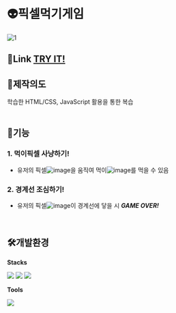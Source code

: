 <!-- TITLE -->
# 👽픽셀먹기게임

<!-- PLAY VIDEO -->
![1](https://user-images.githubusercontent.com/92574014/195999377-640fec01-732b-4305-bcf4-09f8f007feba.gif)
<br>

<!-- LINK -->
## 🔗Link [TRY IT!](https://sj-j.github.io/MiniGame_js/game.html)


<!-- PURPOSE -->
## 🎯제작의도

학습한 HTML/CSS, JavaScript 활용을 통한 복습
<br>
<br>

<!-- FUNCTIONS -->
## 🧩기능
### 1. 먹이픽셀 사냥하기!
  - 유저의 픽셀![image](https://user-images.githubusercontent.com/92574014/196000794-9b556b46-7365-41a6-859f-eed4c7179f0b.png)을 움직여 먹이![image](https://user-images.githubusercontent.com/92574014/196000786-1820ad72-d10a-4cfe-9ff4-b45c9cfba212.png)를 먹을 수 있음

### 2. 경계선 조심하기!
  - 유저의 픽셀![image](https://user-images.githubusercontent.com/92574014/196000800-10deb71c-d6d9-4686-8279-9c41d026fd16.png)이 경계선에 닿을 시 __*GAME OVER!*__
<br>


<!-- ENVIRONMENTS -->
## 🛠개발환경
__Stacks__

<img src="https://img.shields.io/badge/HTML-E34F26?style=flat-square&logo=HTML5&logoColor=white"/> <img src="https://img.shields.io/badge/CSS-1572B6?style=flat-square&logo=CSS3&logoColor=white"/> <img src="https://img.shields.io/badge/JavaScript-F7DF1E?style=flat-square&logo=JavaScript&logoColor=white"/>


__Tools__

<img src="https://img.shields.io/badge/Visual Studio Code-007ACC?style=flat-square&logo=Visual Studio Code&logoColor=white"/>

